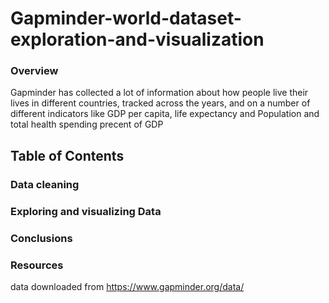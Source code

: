 # Gapminder-world-dataset-exploration-and-visualization
### Overview
Gapminder has collected a lot of information about how people live their lives in different countries, tracked across the years, and on a number of different indicators like GDP per capita, life expectancy and Population and total health spending precent of GDP 

## Table of Contents
### Data cleaning
### Exploring and visualizing Data
### Conclusions

### Resources
data downloaded from https://www.gapminder.org/data/


